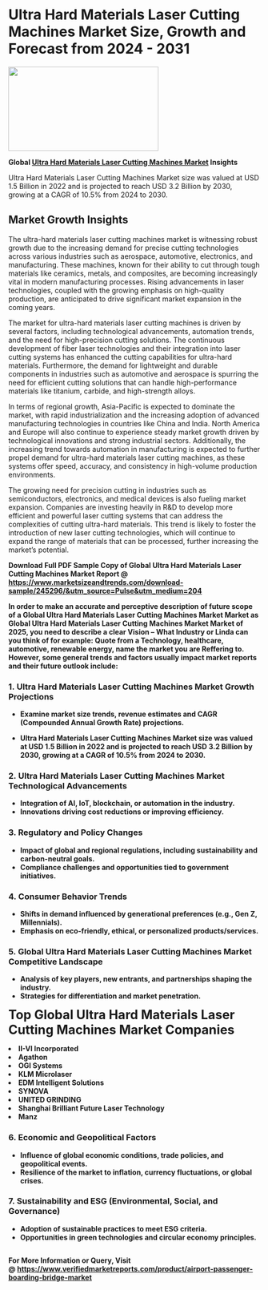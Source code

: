 <H1>Ultra Hard Materials Laser Cutting Machines Market Size, Growth and Forecast from 2024 - 2031</H1><img class="aligncenter size-medium wp-image-584254" src="https://thirdeyenews.in/wp-content/uploads/2024/09/Global-Market-Research-300x168.jpeg" alt="" width="300" height="168" /><p><strong>Global&nbsp;<a href="https://www.marketsizeandtrends.com/download-sample/245296/&amp;utm_source=Pulse&amp;utm_medium=204">Ultra Hard Materials Laser Cutting Machines Market</a> Insights</strong></p><p>Ultra Hard Materials Laser Cutting Machines Market size was valued at USD 1.5 Billion in 2022 and is projected to reach USD 3.2 Billion by 2030, growing at a CAGR of 10.5% from 2024 to 2030.</p><p><h2>Market Growth Insights</h2> <p>The ultra-hard materials laser cutting machines market is witnessing robust growth due to the increasing demand for precise cutting technologies across various industries such as aerospace, automotive, electronics, and manufacturing. These machines, known for their ability to cut through tough materials like ceramics, metals, and composites, are becoming increasingly vital in modern manufacturing processes. Rising advancements in laser technologies, coupled with the growing emphasis on high-quality production, are anticipated to drive significant market expansion in the coming years.</p> <p><strong></strong></p> <p>The market for ultra-hard materials laser cutting machines is driven by several factors, including technological advancements, automation trends, and the need for high-precision cutting solutions. The continuous development of fiber laser technologies and their integration into laser cutting systems has enhanced the cutting capabilities for ultra-hard materials. Furthermore, the demand for lightweight and durable components in industries such as automotive and aerospace is spurring the need for efficient cutting solutions that can handle high-performance materials like titanium, carbide, and high-strength alloys.</p> <p>In terms of regional growth, Asia-Pacific is expected to dominate the market, with rapid industrialization and the increasing adoption of advanced manufacturing technologies in countries like China and India. North America and Europe will also continue to experience steady market growth driven by technological innovations and strong industrial sectors. Additionally, the increasing trend towards automation in manufacturing is expected to further propel demand for ultra-hard materials laser cutting machines, as these systems offer speed, accuracy, and consistency in high-volume production environments.</p> <p>The growing need for precision cutting in industries such as semiconductors, electronics, and medical devices is also fueling market expansion. Companies are investing heavily in R&D to develop more efficient and powerful laser cutting systems that can address the complexities of cutting ultra-hard materials. This trend is likely to foster the introduction of new laser cutting technologies, which will continue to expand the range of materials that can be processed, further increasing the market’s potential.</p> <p><strong></p><p><span class=""><strong>Download Full PDF Sample Copy of Global Ultra Hard Materials Laser Cutting Machines Market Report</strong> @ <a href="https://www.marketsizeandtrends.com/download-sample/245296/&amp;utm_source=Pulse&amp;utm_medium=204" target="_blank">https://www.marketsizeandtrends.com/download-sample/245296/&amp;utm_source=Pulse&amp;utm_medium=204</a></span></p><p>In order to make an accurate and perceptive description of future scope of a Global&nbsp;Ultra Hard Materials Laser Cutting Machines Market Market as Global&nbsp;Ultra Hard Materials Laser Cutting Machines Market Market of 2025, you need to describe a clear Vision &ndash; What Industry or Linda can you think of for example: Quote from a Technology, healthcare, automotive, renewable energy, name the market you are Reffering to. However, some general trends and factors usually impact market reports and their future outlook include:</p><h3>1.&nbsp;<strong>Ultra Hard Materials Laser Cutting Machines Market Growth Projections</strong></h3><ul><li>Examine market size trends, revenue estimates and CAGR (Compounded Annual Growth Rate) projections.</li><li><p>Ultra Hard Materials Laser Cutting Machines Market size was valued at USD 1.5 Billion in 2022 and is projected to reach USD 3.2 Billion by 2030, growing at a CAGR of 10.5% from 2024 to 2030.</p></li></ul><h3>2.&nbsp;<strong>Ultra Hard Materials Laser Cutting Machines Market Technological Advancements</strong></h3><ul><li>Integration of AI, IoT, blockchain, or automation in the industry.</li><li>Innovations driving cost reductions or improving efficiency.</li></ul><h3>3.&nbsp;<strong>Regulatory and Policy Changes</strong></h3><ul><li>Impact of global and regional regulations, including sustainability and carbon-neutral goals.</li><li>Compliance challenges and opportunities tied to government initiatives.</li></ul><h3>4.&nbsp;<strong>Consumer Behavior Trends</strong></h3><ul><li>Shifts in demand influenced by generational preferences (e.g., Gen Z, Millennials).</li><li>Emphasis on eco-friendly, ethical, or personalized products/services.</li></ul><h3>5.&nbsp;<strong>Global Ultra Hard Materials Laser Cutting Machines Market Competitive Landscape</strong></h3><ul><li>Analysis of key players, new entrants, and partnerships shaping the industry.</li><li>Strategies for differentiation and market penetration.</li></ul><p data-pm-slice="1 1 []"><span style="color: inherit; font-family: inherit; font-size: 25px;">Top Global Ultra Hard Materials Laser Cutting Machines Market Companies</span></p><div class="" data-test-id=""><p><li>II-VI Incorporated</li><li> Agathon</li><li> OGI Systems</li><li> KLM Microlaser</li><li> EDM Intelligent Solutions</li><li> SYNOVA</li><li> UNITED GRINDING</li><li> Shanghai Brilliant Future Laser Technology</li><li> Manz</li></p></div><h3>6.&nbsp;<strong>Economic and Geopolitical Factors</strong></h3><ul><li>Influence of global economic conditions, trade policies, and geopolitical events.</li><li>Resilience of the market to inflation, currency fluctuations, or global crises.</li></ul><h3>7.&nbsp;<strong>Sustainability and ESG (Environmental, Social, and Governance)</strong></h3><ul><li>Adoption of sustainable practices to meet ESG criteria.</li><li>Opportunities in green technologies and circular economy principles.</li></ul><h2><strong style="font-size: 14px;">For More Information or Query, Visit @&nbsp;</strong><a style="background-color: #ffffff; font-size: 14px;" href="https://www.marketsizeandtrends.com/report/ultra-hard-materials-laser-cutting-machines-market/" target="_blank">https://www.verifiedmarketreports.com/product/airport-passenger-boarding-bridge-market</a></h2>
